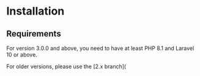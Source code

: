 # Installation

## Requirements

For version 3.0.0 and above, you need to have at least PHP 8.1 and Laravel 10 or above.

For older versions, please use the [2.x branch](
